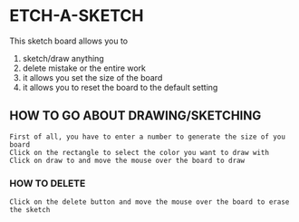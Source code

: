 # ETCH-A-SKETCH

This sketch board allows you to 
1. sketch/draw anything 
2. delete mistake or the entire work
3. it allows you set the size of the board
4. it allows you to reset the board to the default setting

## HOW TO GO ABOUT DRAWING/SKETCHING
    First of all, you have to enter a number to generate the size of you board
    Click on the rectangle to select the color you want to draw with
    Click on draw to and move the mouse over the board to draw

### HOW TO DELETE
    Click on the delete button and move the mouse over the board to erase the sketch